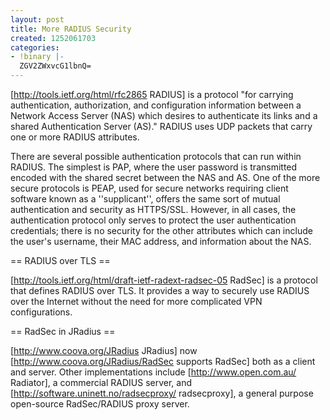```yaml
---
layout: post
title: More RADIUS Security
created: 1252061703
categories:
- !binary |-
  ZGV2ZWxvcG1lbnQ=
---
```

[http://tools.ietf.org/html/rfc2865 RADIUS] is a protocol "for carrying authentication, authorization, and configuration information between a Network Access Server (NAS) which desires to authenticate its links and a shared Authentication Server (AS)." RADIUS uses UDP packets that carry one or more RADIUS attributes.

There are several possible authentication protocols that can run within RADIUS. The simplest is PAP, where the user password is transmitted encoded with the shared secret between the NAS and AS. One of the more secure protocols is PEAP, used for secure networks requiring client software known as a ''supplicant'', offers the same sort of mutual authentication and security as HTTPS/SSL. However, in all cases, the authentication protocol only serves to protect the user authentication credentials; there is no security for the other attributes which can include the user's username, their MAC address, and information about the NAS.

== RADIUS over TLS ==

[http://tools.ietf.org/html/draft-ietf-radext-radsec-05 RadSec] is a protocol that defines RADIUS over TLS. It provides a way to securely use RADIUS over the Internet without the need for more complicated VPN configurations.

== RadSec in JRadius ==

[http://www.coova.org/JRadius JRadius] now [http://www.coova.org/JRadius/RadSec supports RadSec] both as a client and server. Other implementations include [http://www.open.com.au/ Radiator], a commercial RADIUS server, and [http://software.uninett.no/radsecproxy/ radsecproxy], a general purpose open-source RadSec/RADIUS proxy server.
